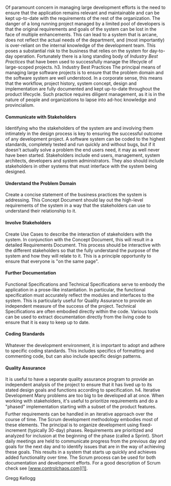 Of paramount concern in managing large development efforts is the need to ensure that the application remains relevant and maintainable and can be kept up-to-date with the requirements of the rest of the organization. The danger of a long running project managed by a limited pool of developers is that the original requirements and goals of the system can be lost in the face of multiple enhancements. This can lead to a system that is arcane, does not reflect the actual needs of the department, and (most importantly) is over-reliant on the internal knowledge of the development team. This poses a substantial risk to the business that relies on the system for day-to-day operation. Fortunately there is a long standing body of *Industry Best Practices* that have been used to successfully manage the lifecycle of large-scoped projects. h3. Industry Best Practices The principal means of managing large software projects is to ensure that the problem domain and the software system are well understood. In a corporate sense, this means that the workflow, project history, system concept, design and implementation are fully documented and kept up-to-date throughout the product lifecycle. Such practice requires diligent management, as it is in the nature of people and organizations to lapse into ad-hoc knowledge and provincialism.

#### Communicate with Stakeholders

Identifying who the stakeholders of the system are and involving them intimately in the design process is key to ensuring the successful outcome of any development project. A software system can be coded to the highest standards, completely tested and run quickly and without bugs, but if it doesn't actually solve a problem the end users need, it may as well never have been started. Stakeholders include end users, management, system architects, developers and system administrators. They also should include stakeholders in other systems that must interface with the system being designed.

#### Understand the Problem Domain

Create a concise statement of the business practices the system is addressing. This Concept Document should lay out the high-level requirements of the system in a way that the stakeholders can use to understand their relationship to it.

#### Involve Stakeholders

Create Use Cases to describe the interaction of stakeholders with the system. In conjunction with the Concept Document, this will result in a detailed Requirements Document. This process should be interactive with the different stakeholders so that the fully understand the purpose of the system and how they will relate to it. This is a principle opportunity to ensure that everyone is "on the same page".

#### Further Documentation

Functional Specifications and Technical Specifications serve to embody the application in a prose-like instantiation. In particular, the functional specification must accurately reflect the modules and interfaces to the system. This is particularly useful for Quality Assurance to provide an independent measure of the success of the project. Technical Specifications are often embodied directly within the code. Various tools can be used to extract documentation directly from the living code to ensure that it is easy to keep up to date.

#### Coding Standards

Whatever the development environment, it is important to adopt and adhere to specific coding standards. This includes specifics of formatting and commenting code, but can also include specific design patterns.

#### Quality Assurance

It is useful to have a separate quality assurance program to provide an independent analysis of the project to ensure that it has lived up to its stated design goals and functions according to specification. h4. Iterative Development Many problems are too big to be developed all at once. When working with stakeholders, it's useful to prioritize requirements and do a "phased" implementation starting with a subset of the product features. Further requirements can be handled in an iterative approach over the course of time. The Scrum development methodology embodies most of these elements. The principal is to organize development using fixed-increment (typically 30-day) phases. Requirements are prioritized and analyzed for inclusion at the beginning of the phase (called a Sprint). Short daily meetings are held to communicate progress from the previous day and goals for the next day and to identify issues that are in the way of achieving these goals. This results in a system that starts up quickly and achieves added functionality over time. The Scrum process can be used for both documentation and development efforts. For a good description of Scrum check see [www.controlchaos.com][1].

Gregg Kellogg

 [1]: http://www.controlchaos.com/